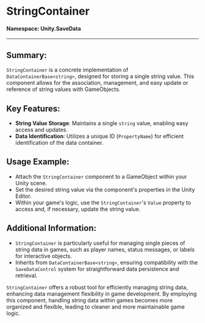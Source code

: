﻿# StringContainer

#### **Namespace**: Unity.SaveData
---

## Summary:
`StringContainer` is a concrete implementation of `DataContainerBase<string>`, designed for storing a single string value. This component allows for the association, management, and easy update or reference of string values with GameObjects.

## Key Features:
- **String Value Storage**: Maintains a single `string` value, enabling easy access and updates.
- **Data Identification**: Utilizes a unique ID (`PropertyName`) for efficient identification of the data container.

## Usage Example:
- Attach the `StringContainer` component to a GameObject within your Unity scene.
- Set the desired string value via the component's properties in the Unity Editor.
- Within your game's logic, use the `StringContainer`'s `Value` property to access and, if necessary, update the string value.

## Additional Information:
- `StringContainer` is particularly useful for managing single pieces of string data in games, such as player names, status messages, or labels for interactive objects.
- Inherits from `DataContainerBase<string>`, ensuring compatibility with the `SaveDataControl` system for straightforward data persistence and retrieval.

`StringContainer` offers a robust tool for efficiently managing string data, enhancing data management flexibility in game development. By employing this component, handling string data within games becomes more organized and flexible, leading to cleaner and more maintainable game logic.
